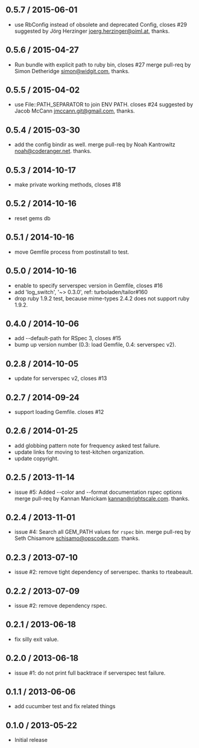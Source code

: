 ## 0.5.7 / 2015-06-01

* use RbConfig instead of obsolete and deprecated Config, closes #29
  suggested by Jörg Herzinger <joerg.herzinger@oiml.at>, thanks.

## 0.5.6 / 2015-04-27

* Run bundle with explicit path to ruby bin, closes #27
  merge pull-req by Simon Detheridge <simon@widgit.com>, thanks.

## 0.5.5 / 2015-04-02

* use File::PATH_SEPARATOR to join ENV PATH. closes #24
  suggested by Jacob McCann <jmccann.git@gmail.com>, thanks.

## 0.5.4 / 2015-03-30

* add the config bindir as well.
  merge pull-req by Noah Kantrowitz <noah@coderanger.net>. thanks.

## 0.5.3 / 2014-10-17

* make private working methods, closes #18

## 0.5.2 / 2014-10-16

* reset gems db

## 0.5.1 / 2014-10-16

* move Gemfile process from postinstall to test.

## 0.5.0 / 2014-10-16

* enable to specify serverspec version in Gemfile, closes #16
* add 'log_switch', '~> 0.3.0', ref: turboladen/tailor#160
* drop ruby 1.9.2 test, because mime-types 2.4.2 does not support ruby 1.9.2.

## 0.4.0 / 2014-10-06

* add --default-path for RSpec 3, closes #15
* bump up version number (0.3: load Gemfile, 0.4: serverspec v2).

## 0.2.8 / 2014-10-05

* update for serverspec v2, closes #13

## 0.2.7 / 2014-09-24

* support loading Gemfile. closes #12

## 0.2.6 / 2014-01-25

* add globbing pattern note for frequency asked test failure.
* update links for moving to test-kitchen organization.
* update copyright.

## 0.2.5 / 2013-11-14

* issue #5: Added --color and --format documentation rspec options
  merge pull-req by Kannan Manickam <kannan@rightscale.com>. thanks.

## 0.2.4 / 2013-11-01

* issue #4: Search all GEM_PATH values for `rspec` bin.
  merge pull-req by Seth Chisamore <schisamo@opscode.com>. thanks.

## 0.2.3 / 2013-07-10

* issue #2: remove tight dependency of serverspec. thanks to rteabeault.

## 0.2.2 / 2013-07-09

* issue #2: remove dependency rspec.

## 0.2.1 / 2013-06-18

* fix silly exit value.

## 0.2.0 / 2013-06-18

* issue #1: do not print full backtrace if serverspec test failure.

## 0.1.1 / 2013-06-06

* add cucumber test and fix related things

## 0.1.0 / 2013-05-22

* Initial release
